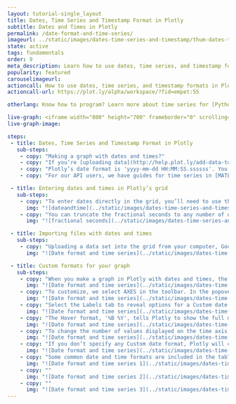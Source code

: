 ```yaml
---
layout: tutorial-single_layout
title: Dates, Time Series and Timestamp Format in Plotly
subtitle: Dates and Times in Plotly
permalink: /date-format-and-time-series/
imageurl: ../static/images/dates-time-series-and-timestamp/thum-dates-time-series-and-timestamp.png
state: active
tags: fundamentals
order: 9
meta_description: Learn how to use dates, time series, and timestamp formats with Plotly graphs. Plotly is the easiest and fastest way to make and share graphs online.
popularity: featured
carouselimageurl: 
actioncall: How to use dates, time series, and timestamp formats in Plotly 2.0
actioncall-url: https://plot.ly/alpha/workspace/?fid=empet:55

otherlang: Know how to program? Learn more about time series for [Python](https://plot.ly/python/time-series/) or [R](https://plot.ly/r/time-series/).

live-graph: <iframe width="800" height="700" frameborder="0" scrolling="no" src="https://plot.ly/~empet/55.embed"></iframe>
live-graph-image:

steps: 
 - title: Dates, Time Series and Timestamp Format in Plotly
   sub-steps:
    - copy: "Making a graph with dates and times?"
    - copy: "If you’re [uploading data](http://help.plot.ly/add-data-to-the-plotly-grid/) into the grid, our parsing algorithm checks your data against more than 400 date formats to find the best match, even when your dates are in several styles. Read more below to learn how to enter dates and times in the grid, and how to change the format displayed on your graph."
    - copy: "Plotly’s date format is 'yyyy-mm-dd HH:MM:SS.ssssss'. You can enter this format directly, or depending on your data entry method, use our parsers to convert for you."
    - copy: "For our API users, we have guides for time series in [MATLAB](https://plot.ly/matlab/time-series/), [Python](https://plot.ly/python/time-series/), and [R](https://plot.ly/r/time-series/). If you’re using Python, we accept 'datetime.date' and 'datetime.datetime' formats. For plotly.js, we support JavaScript Date objects. Using MATLAB, you can specify the date format directly so our parser knows what to do. In R, we support R’s classes Date, POSIXlt and POSIXct in our ggplot2 to Plotly conversion."

 - title: Entering dates and times in Plotly’s grid
   sub-steps:
    - copy: "To enter dates directly in the grid, you’ll need to use the format: yyyy-mm-dd HH:MM:SS.ssssss. Note that the hour must be a number between 00 and 23, with hours 12 through 23 reserved for PM. Your entry must include the four-digit year."
      img: "![dateandtime](../static/images/dates-time-series-and-timestamp/dates and times.png)"
    - copy: "You can truncate the fractional seconds to any number of digits. All other truncations require you to keep entire fields. Here are a few common mistakes to avoid."
      img: "![fractional seconds](../static/images/dates-time-series-and-timestamp/fractional seconds.png)"

 - title: Importing files with dates and times
   sub-steps:
    - copy: "Uploading a data set into the grid from your computer, Google Drive, or Dropbox? Plotly will parse the data for you into our native format so you’re ready to customize your graph."
      img: "![Date format and time series](../static/images/dates-time-series-and-timestamp/import-data-file.png)"

 - title: Custom formats for your graph
   sub-steps:
    - copy: "When you make a graph in Plotly with dates and times, the default labeling picks spacing that fits the graph. Here our dates included both year and month, but as you can see, Plotly displays years on the x axis."
      img: "![Date format and time series](../static/images/dates-time-series-and-timestamp/ted-talks-visualized.png)"
    - copy: "To customize, we select AXES in the toolbar. In the popover, select the axis you wish to modify."
      img: "![Date format and time series](../static/images/dates-time-series-and-timestamp/select-axis.png)"
    - copy: "Select the Labels tab to reveal options for a Custom date format and Hover format. We use the time format [here](https://github.com/mbostock/d3/wiki/Time-Formatting) (see the table below for some of the most used examples). For example, in Custom date format, '%b %Y' tells Plotly to display an abbreviated month and the year with century.One extra option: '%{n}f' allows you to show fractional seconds, where 'n' tells us the number of digits to include."
      img: "![Date format and time series](../static/images/dates-time-series-and-timestamp/axes-labels.png)"
    - copy: "The Hover format, '%B %Y', tells Plotly to show the full month name and year with century when using the hover feature to explore the data."
      img: "![Date format and time series](../static/images/dates-time-series-and-timestamp/hover-format.png)"
    - copy: "To change the number of values displayed on the time axis, use the Ticks tab in the AXES popover. Pick a 'Max #' of dates to display, and Plotly automatically finds the greatest lower bound to be evenly spaced along the axis."
      img: "![Date format and time series](../static/images/dates-time-series-and-timestamp/axes-ticks.png)"
    - copy: "If you don’t specify any Custom date format, Plotly will choose the format depending on your zoom level. As your viewer zooms in, new levels of detail will be included on the x axis."
      img: "![Date format and time series](../static/images/dates-time-series-and-timestamp/zoom-level.gif)"
    - copy: "Some common date and time formats are included in the table below. Can’t find what you’re looking for? Try [here](https://github.com/mbostock/d3/wiki/Time-Formatting)."
      img: "![Date format and time series 1](../static/images/dates-time-series-and-timestamp/table 1.png)"
    - copy: ""
      img: "![Date format and time series 2](../static/images/dates-time-series-and-timestamp/table 2.png)"
    - copy: ""
      img: "![Date format and time series 3](../static/images/dates-time-series-and-timestamp/table 3.png)"
---
```

